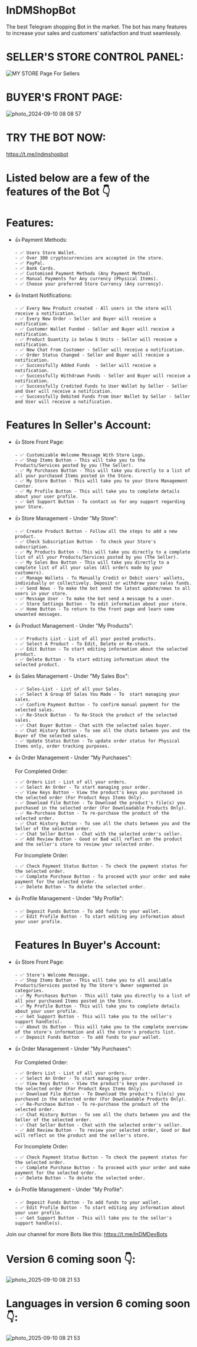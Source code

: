 # InDMShopBot

The best Telegram shopping Bot in the market.
The bot has many features to increase your sales and customers' satisfaction and trust seamlessly. 

# SELLER'S STORE CONTROL PANEL:
![MY STORE Page For Sellers](https://github.com/user-attachments/assets/37b9d3e0-96be-46cd-8da3-3afaf982d09a)


# BUYER'S FRONT PAGE:
![photo_2024-09-10 08 08 57](https://github.com/user-attachments/assets/09f527ea-afa8-403a-ade4-f9abceeda057)



# TRY THE BOT NOW:
https://t.me/indmshopbot

# Listed below are a few of the features of the Bot 👇



  # Features:

- 👍 Payment Methods:

      - ✅ Users Store Wallet.
      - ✅ Over 300 cryptocurrencies are accepted in the store.
      - ✅ PayPal.
      - ✅ Bank Cards.
      - ✅ Customised Payment Methods (Any Payment Method).
      - ✅ Manual Payments for Any currency (Physical Items).
      - ✅ Choose your preferred Store Currency (Any currency).




- 👍 Instant Notifications:

      - ✅ Every New Product created - All users in the store will receive a notification.
      - ✅ Every New Order - Seller and Buyer will receive a notification.
      - ✅ Customer Wallet Funded - Seller and Buyer will receive a notification.
      - ✅ Product Quantity is below 5 Units - Seller will receive a notification.
      - ✅ New Chat From Customer - Seller will receive a notification.
      - ✅ Order Status Changed - Seller and Buyer will receive a notification.
      - ✅ Successfully Added Funds  - Seller will receive a notification.
      - ✅ Successfully Withdrawn Funds - Seller and Buyer will receive a notification.
      - ✅ Successfully Credited Funds to User Wallet by Seller - Seller and User will receive a notification.
      - ✅ Successfully Debited Funds from User Wallet by Seller - Seller and User will receive a notification.




# Features In Seller's Account:

- 👍 Store Front Page:

      - ✅ Customizable Welcome Message With Store Logo.
      - ✅ Shop Items Button - This will take you to the Products/Services posted by you (The Seller).
      - ✅ My Purchases Button - This will take you directly to a list of all your purchased Items posted in the Store.
      - ✅ My Store Button - This will take you to your Store Management Center.
      - ✅ My Profile Button - This will take you to complete details about your user profile.
      - ✅ Get Support Button - To contact us for any support regarding your Store.



- 👍 Store Management - Under "My Store":

      - ✅ Create Product Button - Follow all the steps to add a new product.
      - ✅ Check Subscription Button - To check your Store's subscription.
      - ✅ My Products Button - This will take you directly to a complete list of all your Products/Services posted by you (The Seller).
      - ✅ My Sales Box Button - This will take you directly to a complete list of all your sales (All orders made by your customers).
      - ✅ Manage Wallets - To Manually Credit or Debit users' wallets, individually or collectively. Deposit or withdraw your sales funds.
      - ✅ Send News - To make the bot send the latest update/news to all users in your store.
      - ✅ Message User - To make the bot send a message to a user.
      - ✅ Store Settings Button - To edit information about your store.
      - ✅ Home Button - To return to the front page and learn some unwanted messages.



- 👍 Product Management - Under "My Products":

      - ✅ Products List - List of all your posted products.
      - ✅ Select A Product - To Edit, Delete or Re-stock.
      - ✅ Edit Button - To start editing information about the selected product.
      - ✅ Delete Button - To start editing information about the selected product.



- 👍 Sales Management - Under "My Sales Box":

      - ✅ Sales-List - List of all your Sales.
      - ✅ Select A Group Of Sales You Made - To  start managing your sales.
      - ✅ Confirm Payment Button - To confirm manual payment for the selected sales.
      - ✅ Re-Stock Button - To Re-Stock the product of the selected sales.
      - ✅ Chat Buyer Button - Chat with the selected sales buyer.
      - ✅ Chat History Button - To see all the chats between you and the Buyer of the selected sales.
      - ✅ Update Status Button - To update order status for Physical Items only, order tracking purposes.



- 👍 Order Management - Under "My Purchases":

  For Completed Order:

      - ✅ Orders List - List of all your orders.
      - ✅ Select An Order - To start managing your order.
      - ✅ View Keys Button - View the product's keys you purchased in the selected order (For Product Keys Items Only).
      - ✅ Download File Button - To Download the product's file(s) you purchased in the selected order (For Downloadable Products Only).
      - ✅ Re-Purchase Button - To re-purchase the product of the selected order.
      - ✅ Chat History Button - To see all the chats between you and the Seller of the selected order.
      - ✅ Chat Seller Button - Chat with the selected order's seller.
      - ✅ Add Review Button - Good or Bad will reflect on the product and the seller's store to review your selected order.

  For Incomplete Order:
  
      - ✅ Check Payment Status Button - To check the payment status for the selected order.
      - ✅ Complete Purchase Button - To proceed with your order and make payment for the selected order.
      - ✅ Delete Button - To delete the selected order.



- 👍 Profile Management - Under "My Profile":

      - ✅ Deposit Funds Button - To add funds to your wallet.
      - ✅ Edit Profile Button - To start editing any information about your user profile.



  # Features In Buyer's Account:

- 👍 Store Front Page:

      - ✅ Store's Welcome Message.
      - ✅ Shop Items Button - This will take you to all available Products/Services posted by The Store's Owner segmented in categories.
      - ✅ My Purchases Button - This will take you directly to a list of all your purchased Items posted in the Store.
      - ✅ My Profile Button - This will take you to complete details about your user profile.
      - ✅ Get Support Button - This will take you to the seller's support handle(s).
      - ✅ About Us Button - This will take you to the complete overview of the store's information and all the store's products list.
      - ✅ Deposit Funds Button - To add funds to your wallet.



- 👍 Order Management - Under "My Purchases":

  For Completed Order:

      - ✅ Orders List - List of all your orders.
      - ✅ Select An Order - To start managing your order.
      - ✅ View Keys Button - View the product's keys you purchased in the selected order (For Product Keys Items Only).
      - ✅ Download File Button - To Download the product's file(s) you purchased in the selected order (For Downloadable Products Only).
      - ✅ Re-Purchase Button - To re-purchase the product of the selected order.
      - ✅ Chat History Button - To see all the chats between you and the Seller of the selected order.
      - ✅ Chat Seller Button - Chat with the selected order's seller.
      - ✅ Add Review Button - To review your selected order, Good or Bad will reflect on the product and the seller's store.

  For Incomplete Order:
  
      - ✅ Check Payment Status Button - To check the payment status for the selected order.
      - ✅ Complete Purchase Button - To proceed with your order and make payment for the selected order.
      - ✅ Delete Button - To delete the selected order.



- 👍 Profile Management - Under "My Profile":

      - ✅ Deposit Funds Button - To add funds to your wallet.
      - ✅ Edit Profile Button - To start editing any information about your user profile.
      - ✅ Get Support Button - This will take you to the seller's support handle(s).

      
Join our channel for more Bots like this: https://t.me/InDMDevBots


# Version 6 coming soon 👇:
![photo_2025-09-10 08 21 53](https://i.ibb.co/8mhDS9F/v5-2.png)

# Languages in version 6 coming soon 👇:
![photo_2025-09-10 08 21 53](https://i.ibb.co/d54nQJ7/v5-3.png)


